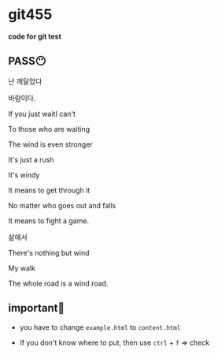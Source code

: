 # git455

**code for git test**

## **PASS😶**
 
난 깨달았다

바람이다.

If you just waitI can't

To those who are waiting

The wind is even stronger

It's just a rush

It's windy

It means to get through it

No matter who goes out and falls

It means to fight a game.

삶에서

There's nothing but wind

My walk

The whole road is a wind road.

## **important🧐**

- you have to change `example.html` to `content.html`

- If you don't know where to put, then use `ctrl` + `f` => check
